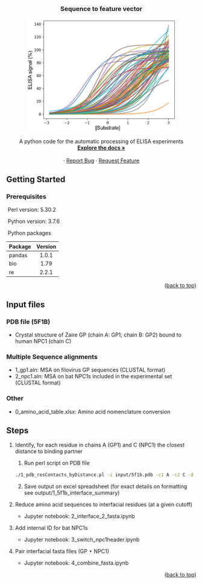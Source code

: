 <!-- PROJECT LOGO -->
<br />
<div align="center">
  <h3 align="center">Sequence to feature vector</h3>
  
  <a href="https://github.com/chandranlab/filo_GP-bat_NPC1/img/curves.png">
    <img src="/img/curves.png" alt="Logo" width="400">
  </a>
  
  <p align="center">
    A python code for the automatic processing of ELISA experiments
    <br />
    <a href="https://github.com/chandranlab/filo_GP-bat_NPC1"><strong>Explore the docs »</strong></a>
    <br />
    <br />
    ·
    <a href="https://github.com/chandranlab/filo_GP-bat_NPC1/issues">Report Bug</a>
    ·
    <a href="https://github.com/chandranlab/filo_GP-bat_NPC1/issues">Request Feature</a>
  </p>
</div>

<!-- ########################################################################################## -->

<!-- GETTING STARTED -->

## Getting Started

### Prerequisites

 Perl version: 5.30.2

 Python version: 3.7.6

 Python packages

|Package         | Version  |
|----------------|:--------:|
|pandas          | 1.0.1    |
|bio             | 1.79     |
|re              | 2.2.1    |

<p align="right">(<a href="#readme-top">back to top</a>)</p>

<!-- ########################################################################################## -->

<!-- INPUT -->

## Input files

### PDB file (5F1B)
* Crystal structure of Zaire GP (chain A: GP1; chain B: GP2) bound to human NPC1 (chain C)

### Multiple Sequence alignments
* 1\_gp1.aln: MSA on filovirus GP sequences (CLUSTAL format)
* 2\_npc1.aln: MSA on bat NPC1s included in the experimental set (CLUSTAL format)


### Other
* 0\_amino\_acid\_table.xlsx: Amino acid nomenclature conversion

<!-- ########################################################################################## -->

<!-- STEPS -->

## Steps

1. Identify, for each residue in chains A (GP1) and C (NPC1) the closest distance to binding partner
    1. Run perl script on PDB file
   ```sh
   ./1_pdb_resContacts_byDistance.pl -i input/5f1b.pdb -c1 A -c2 C -d 1000 -dif1 0 -dif2 372 > output/1_5f1b_interface_summary.txt
   ```
    2. Save output on excel spreadsheet (for exact details on formatting see output/1\_5f1b\_interface_summary)

2. Reduce amino acid sequences to interfacial residues (at a given cutoff)
    * Jupyter notebook: 2\_interface\_2\_fasta.ipynb

3. Add internal ID for bat NPC1s
    * Jupyter notebook: 3\_switch\_npc1header.ipynb

4. Pair interfacial fasta files (GP + NPC1)
    * Jupyter notebook: 4\_combine_fasta.ipynb

<p align="right">(<a href="#readme-top">back to top</a>)</p>
